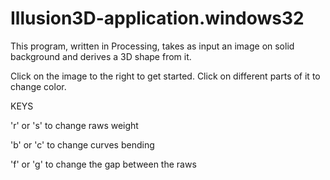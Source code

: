 Illusion3D-application.windows32
================================

This program, written in Processing, takes as input an image on solid background and derives a 3D shape from it.

Click on the image to the right to get started. Click on different parts of it to change color.

KEYS

'r' or 's' to change raws weight

'b' or 'c' to change curves bending

'f' or 'g' to change the gap between the raws
